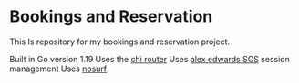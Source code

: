 # Bookings and Reservation

This Is repository for my bookings and reservation project.

Built in Go version 1.19
Uses the [chi router](github.com/go-chi/chi)
Uses [alex edwards SCS](github.com/alexedwards/scs/v2) session management
Uses [nosurf](github.com/justinas/nosurf)